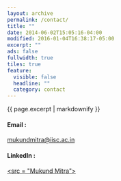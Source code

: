 ```yaml
---
layout: archive
permalink: /contact/
title: ""
date: 2014-06-02T15:05:16-04:00
modified: 2016-01-04T16:38:17-05:00
excerpt: ""
ads: false
fullwidth: true
tiles: true
feature:
  visible: false
  headline: ""
  category: contact
---
```


{{ page.excerpt | markdownify }}

#### Email :
 [mukundmitra@iisc.ac.in](mailto:mukundmitra@iisc.ac.in) <br>

#### LinkedIn : 
  <a href="https://www.linkedin.com/in/mukund-mitra-400064140"><src = "Mukund Mitra"></a>
